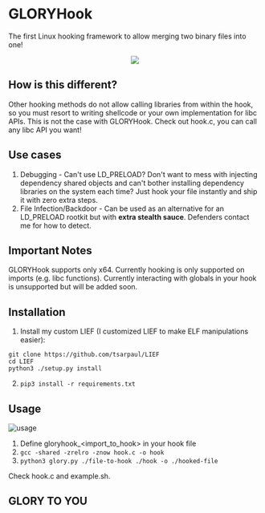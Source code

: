 # GLORYHook
The first Linux hooking framework to allow merging two binary files into one!

<p align="center">
<img src="https://raw.githubusercontent.com/tsarpaul/GLORYHook/master/glory-penguin.png" />
</p>

## How is this different?
Other hooking methods do not allow calling libraries from within the hook, so you must resort to writing shellcode or your own implementation for libc APIs. This is not the case with GLORYHook. Check out hook.c, you can call any libc API you want!

## Use cases
1. Debugging - Can't use LD_PRELOAD? Don't want to mess with injecting dependency shared objects and can't bother installing dependency libraries on the system each time? Just hook your file instantly and ship it with zero extra steps.
2. File Infection/Backdoor - Can be used as an alternative for an LD_PRELOAD rootkit but with **extra stealth sauce**. Defenders contact me for how to detect.

## Important Notes
GLORYHook supports only x64.
Currently hooking is only supported on imports (e.g. libc functions).
Currently interacting with globals in your hook is unsupported but will be added soon.

## Installation
1. Install my custom LIEF (I customized LIEF to make ELF manipulations easier):
```
git clone https://github.com/tsarpaul/LIEF
cd LIEF
python3 ./setup.py install
```
2. ```pip3 install -r requirements.txt```

## Usage

![usage](https://raw.githubusercontent.com/tsarpaul/GLORYHook/master/usage.png)

1. Define gloryhook_<import_to_hook> in your hook file
2. `gcc -shared -zrelro -znow hook.c -o hook`
3. `python3 glory.py ./file-to-hook ./hook -o ./hooked-file`

Check hook.c and example.sh.

## GLORY TO YOU
